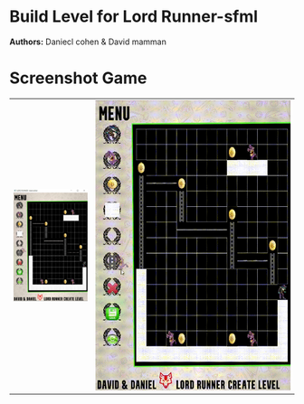 # Build Level for Lord Runner-sfml
**Authors:** Daniecl cohen & David mamman
# Screenshot Game
<table align="center">
   <tr>
    <td>
      <img src="./examples/editLevel.png" alt="editLevel.png" width="343"/>
    </td>
	<td>
      <img src="./examples/editLevel.gif" alt="editLevel.gif" width="900" height="514"/>
    </td>
  </tr>
</table>

